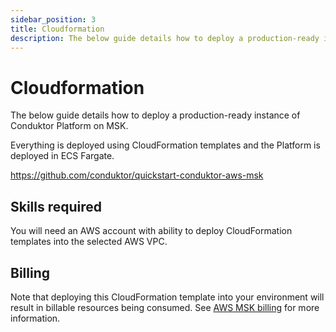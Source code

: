 ```yaml
---
sidebar_position: 3
title: Cloudformation
description: The below guide details how to deploy a production-ready instance of Conduktor Platform on MSK.
---
```


# Cloudformation

The below guide details how to deploy a production-ready instance of Conduktor Platform on MSK.

Everything is deployed using CloudFormation templates and the Platform is deployed in ECS Fargate.

https://github.com/conduktor/quickstart-conduktor-aws-msk

## Skills required

You will need an AWS account with ability to deploy CloudFormation templates into the selected AWS VPC.

## Billing

Note that deploying this CloudFormation template into your environment will result in billable resources being consumed.  See [AWS MSK billing](https://aws.amazon.com/msk/pricing/) for more information.
